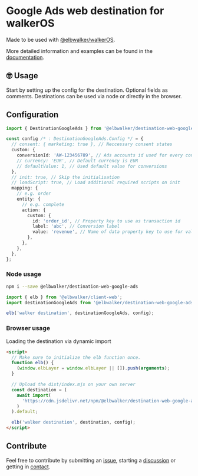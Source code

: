 # Google Ads web destination for walkerOS

Made to be used with [@elbwalker/walkerOS](https://github.com/elbwalker/walkerOS).

More detailed information and examples can be found in the [documentation](https://docs.elbwalker.com/).

## 🤓 Usage

Start by setting up the config for the destination. Optional fields as comments.
Destinations can be used via node or directly in the browser.

## Configuration

```ts
import { DestinationGoogleAds } from '@elbwalker/destination-web-google-ads';

const config /* : DestinationGoogleAds.Config */ = {
  // consent: { marketing: true }, // Neccessary consent states
  custom: {
    conversionId: 'AW-123456789', // Ads accounts id used for every conversion
    // currency: 'EUR', // Default currency is EUR
    // defaultValue: 1, // Used default value for conversions
  },
  // init: true, // Skip the initialisation
  // loadScript: true, // Load additional required scripts on init
  mapping: {
    // e.g. order
    entity: {
      // e.g. complete
      action: {
        custom: {
          id: 'order_id', // Property key to use as transaction id
          label: 'abc', // Conversion label
          value: 'revenue', // Name of data property key to use for value
        },
      },
    },
  },
};
```

### Node usage

```sh
npm i --save @elbwalker/destination-web-google-ads
```

```ts
import { elb } from '@elbwalker/client-web';
import destinationGoogleAds from '@elbwalker/destination-web-google-ads';

elb('walker destination', destinationGoogleAds, config);
```

### Browser usage

Loading the destination via dynamic import

```html
<script>
  // Make sure to initialize the elb function once.
  function elb() {
    (window.elbLayer = window.elbLayer || []).push(arguments);
  }

  // Upload the dist/index.mjs on your own server
  const destination = (
    await import(
      'https://cdn.jsdelivr.net/npm/@elbwalker/destination-web-google-ads/dist/index.mjs'
    )
  ).default;

  elb('walker destination', destination, config);
</script>
```

## Contribute

Feel free to contribute by submitting an [issue](https://github.com/elbwalker/walkerOS/issues), starting a [discussion](https://github.com/elbwalker/walkerOS/discussions) or getting in [contact](https://calendly.com/elb-alexander/30min).
